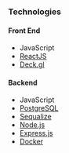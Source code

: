### Technologies

#### Front End

- JavaScript
- [ReactJS](https://reactjs.org)
- [Deck.gl](https://deck.gl)

#### Backend

- JavaScript
- [PostgreSQL](https://postgresql.org)
- [Sequalize](https://sequelize.org)
- [Node.js](https://nodejs.org)
- [Express.js](https://expressjs.com)
- [Docker](https://docs.docker.com)
